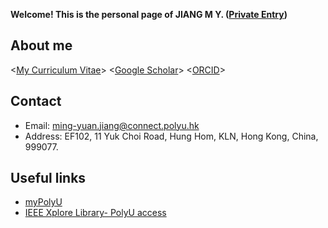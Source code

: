 **Welcome! This is the personal page of JIANG M Y. ([Private Entry](https://github.com/jiangmy97/PrivateItems))**
## About me
<[My Curriculum Vitae](/docs/CV.pdf)>
<[Google Scholar](https://scholar.google.com.hk/citations?hl=en&user=o6vNp3AAAAAJ)>
<[ORCID](https://orcid.org/0000-0001-7805-9772)>

## Contact
- Email:    ming-yuan.jiang@connect.polyu.hk
- Address:  EF102, 11 Yuk Choi Road, Hung Hom, KLN, Hong Kong, China, 999077.

## Useful links

- [myPolyU](https://my.polyu.edu.hk/)
- [IEEE Xplore Library- PolyU access](https://ieeexplore-ieee-org.ezproxy.lb.polyu.edu.hk/Xplore/home.jsp)



